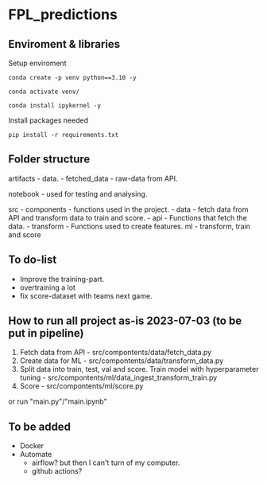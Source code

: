# FPL_predictions

## Enviroment & libraries

Setup enviroment

```
conda create -p venv python==3.10 -y

conda activate venv/

conda install ipykernel -y

```

Install packages needed

```
pip install -r requirements.txt
```

## Folder structure

artifacts - data.
    - fetched_data - raw-data from API.

notebook - used for testing and analysing.

src 
    - components - functions used in the project.
        - data - fetch data from API and transform data to train and score.
            - api - Functions that fetch the data.
            - transform - Functions used to create features.
        ml - transform, train and score


## To do-list

- Improve the training-part.
- overtraining a lot
- fix score-dataset with teams next game.

## How to run all project as-is 2023-07-03 (to be put in pipeline)

1. Fetch data from API - src/compontents/data/fetch_data.py
2. Create data for ML - src/compontents/data/transform_data.py
3. Split data into train, test, val and score. Train model with hyperparameter tuning - src/compontents/ml/data_ingest_transform_train.py
4. Score - src/compontents/ml/score.py

or run "main.py"/"main.ipynb"

## To be added

- Docker
- Automate
    - airflow? but then I can't turn of my computer.
    - github actions? 